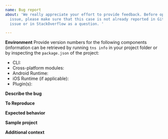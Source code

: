 ```yaml
---
name: Bug report
about: 'We really appreciate your effort to provide feedback. Before opening a new
  issue, please make sure that this case is not already reported in GitHub as an
  issue or in StackOverflow as a question. '

---
```


**Environment**
Provide version numbers for the following components (information can be retrieved by running `tns info` in your project folder or by inspecting the `package.json` of the project:
 - CLI: 
 - Cross-platform modules:
 - Android Runtime:
 - iOS Runtime (if applicable):
 - Plugin(s):

**Describe the bug**
<!-- A clear and concise description of what the bug is. Please, explain whether it's a build time error or a runtime error. More detailed logs can be easily obtained by following the instructions in this guide: https://docs.nativescript.org/get-support#how-to-obtain-diagnostic-reports -->

**To Reproduce**
<!-- Commands used or steps taken to reproduce the behaviour -->

**Expected behavior**

**Sample project**
<!-- If possible, provide a link from the [Playground](https://play.nativescript.org) with reproduction of the problem. If not, consider attaching a sample project or link to a repository with such project.-->

**Additional context**
<!-- Add any other context about the problem here.-->
